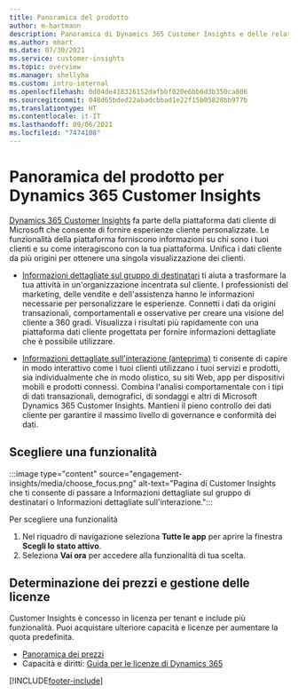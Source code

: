 ```yaml
---
title: Panoramica del prodotto
author: m-hartmann
description: Panoramica di Dynamics 365 Customer Insights e delle relative funzionalità.
ms.author: mhart
ms.date: 07/30/2021
ms.service: customer-insights
ms.topic: overview
ms.manager: shellyha
ms.custom: intro-internal
ms.openlocfilehash: 0d04de418326152dafbbf020e6bb6d3b350ca806
ms.sourcegitcommit: 048d65bded22abadcbbad1e22f15b05828bb977b
ms.translationtype: HT
ms.contentlocale: it-IT
ms.lasthandoff: 09/06/2021
ms.locfileid: "7474108"
---
```

# <a name="product-overview-for-dynamics-365-customer-insights"></a>Panoramica del prodotto per Dynamics 365 Customer Insights

[Dynamics 365 Customer Insights](https://dynamics.microsoft.com/ai/customer-insights/) fa parte della piattaforma dati cliente di Microsoft che consente di fornire esperienze cliente personalizzate. Le funzionalità della piattaforma forniscono informazioni su chi sono i tuoi clienti e su come interagiscono con la tua piattaforma. Unifica i dati cliente da più origini per ottenere una singola visualizzazione dei clienti.


- [Informazioni dettagliate sul gruppo di destinatari](audience-insights/overview.md) ti aiuta a trasformare la tua attività in un'organizzazione incentrata sul cliente. I professionisti del marketing, delle vendite e dell'assistenza hanno le informazioni necessarie per personalizzare le esperienze. Connetti i dati da origini transazionali, comportamentali e osservative per creare una visione del cliente a 360 gradi. Visualizza i risultati più rapidamente con una piattaforma dati cliente progettata per fornire informazioni dettagliate che è possibile utilizzare. 

- [Informazioni dettagliate sull'interazione (anteprima)](engagement-insights/index.yml) ti consente di capire in modo interattivo come i tuoi clienti utilizzano i tuoi servizi e prodotti, sia individualmente che in modo olistico, su siti Web, app per dispositivi mobili e prodotti connessi. Combina l'analisi comportamentale con i tipi di dati transazionali, demografici, di sondaggi e altri di Microsoft Dynamics 365 Customer Insights. Mantieni il pieno controllo dei dati cliente per garantire il massimo livello di governance e conformità dei dati.
 
## <a name="choose-a-capability"></a>Scegliere una funzionalità

:::image type="content" source="engagement-insights/media/choose_focus.png" alt-text="Pagina di Customer Insights che ti consente di passare a Informazioni dettagliate sul gruppo di destinatari o Informazioni dettagliate sull'interazione.":::

Per scegliere una funzionalità

1. Nel riquadro di navigazione seleziona **Tutte le app** per aprire la finestra **Scegli lo stato attivo**.
1. Seleziona **Vai ora** per accedere alla funzionalità di tua scelta.

## <a name="pricing-and-licensing"></a>Determinazione dei prezzi e gestione delle licenze

Customer Insights è concesso in licenza per tenant e include più funzionalità. Puoi acquistare ulteriore capacità e licenze per aumentare la quota predefinita. 
- [Panoramica dei prezzi](https://dynamics.microsoft.com/ai/customer-insights/pricing/)
- Capacità e diritti: [Guida per le licenze di Dynamics 365](https://go.microsoft.com/fwlink/?LinkId=866544)

[!INCLUDE[footer-include](includes/footer-banner.md)]